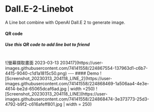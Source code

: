 # Dall.E-2-Linebot

A Line bot combine with OpenAI Dall.E 2 to generate image.

#### QR code
##### Use this QR code to add line bot to friend <br>
<br>
![螢幕擷取畫面 2023-03-13 203417](https://user-images.githubusercontent.com/74141558/224867554-137963d1-c6b7-4415-9040-c1d1a1815c50.png)
---
#### Demo
![Screenshot_20230313_204118_LINE_2](https://user-images.githubusercontent.com/74141558/224868469-1a506aa4-4e3e-4614-be2d-65065dcaf6ad.jpg | width =250)
![Screenshot_20230313_204118_LINE](https://user-images.githubusercontent.com/74141558/224868474-3e373773-25d3-4792-b9f2-c616afeff801.jpg | width = 250)
